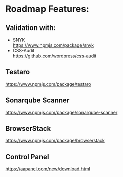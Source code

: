 # Roadmap Features:
## Validation with:

- SNYK  
    https://www.npmjs.com/package/snyk
- CSS-Audit  
    https://github.com/wordpress/css-audit

## Testaro
https://www.npmjs.com/package/testaro  

## Sonarqube Scanner
https://www.npmjs.com/package/sonarqube-scanner

## BrowserStack
https://www.npmjs.com/package/browserstack

## Control Panel
https://aapanel.com/new/download.html

